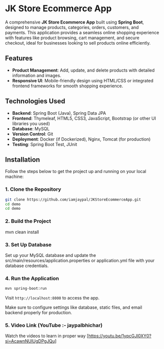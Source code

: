

# **JK Store Ecommerce App**

A comprehensive **JK Store Ecommerce App** built using **Spring Boot**, designed to manage products, categories, orders, customers, and payments. This application provides a seamless online shopping experience with features like product browsing, cart management, and secure checkout, ideal for businesses looking to sell products online efficiently.


## **Features**
- **Product Management**: Add, update, and delete products with detailed information and images.
- **Responsive UI**: Mobile-friendly design using HTML/CSS or integrated frontend frameworks for smooth shopping experience.

## **Technologies Used**
- **Backend**: Spring Boot (Java), Spring Data JPA
- **Frontend**: Thymeleaf, HTML5, CSS3, JavaScript, Bootstrap (or other UI libraries you used)
- **Database**: MySQL
- **Version Control**: Git
- **Deployment**: Docker (if Dockerized), Nginx, Tomcat (for production)
- **Testing**: Spring Boot Test, JUnit



## **Installation**
Follow the steps below to get the project up and running on your local machine:

### **1. Clone the Repository**
```bash
git clone https://github.com/iamjaypal/JKStoreEcommerceApp.git
cd demo
cd demo
```


### **2. Build the Project**
mvn clean install


### **3. Set Up Database**
Set up your MySQL database and update the src/main/resources/application.properties or application.yml file with your database credentials.



### **4. Run the Application**
```bash
mvn spring-boot:run
```
Visit `http://localhost:8000` to access the app.

Make sure to configure settings like database, static files, and email backend properly for production.

### **5. Video Link (YouTube :- jaypalbhichar)**
Watch the videos to learn in proper way 
[https://youtu.be/1ypcGJl0XY0?si=AcawnNUlUgDPgJQu]

